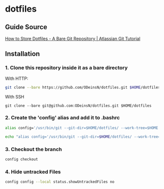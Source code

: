 # dotfiles
## Guide Source
[How to Store Dotfiles - A Bare Git Repository | Atlassian Git Tutorial](https://www.atlassian.com/git/tutorials/dotfiles)

## Installation

### 1. Clone this repository inside it as a bare directory
With HTTP:
```bash
git clone --bare https://github.com/ODeinsN/dotfiles.git $HOME/dotfiles
```
With SSH
```
git clone --bare git@github.com:ODeinsN/dotfiles.git $HOME/dotfiles
```

### 2. Create the 'config' alias and add it to .bashrc
```bash
alias config='/usr/bin/git --git-dir=$HOME/dotfiles/ --work-tree=$HOME'
```
```bash
echo "alias config='/usr/bin/git --git-dir=$HOME/dotfiles/ --work-tree=$HOME'" >> .bashrc
```

### 3. Checkout the branch
```bash
config checkout
```

### 4. Hide untracked Files
```bash
config config --local status.showUntrackedFiles no
```
